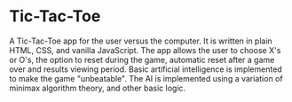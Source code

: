 # Tic-Tac-Toe
A Tic-Tac-Toe app for the user versus the computer. It is written in plain HTML, CSS, and vanilla JavaScript. The app allows the user to choose X's or O's, the option to reset during the game, automatic reset after a game over and results viewing period. Basic artificial intelligence is implemented to make the game "unbeatable". The AI is implemented using a variation of minimax algorithm theory, and other basic logic.
